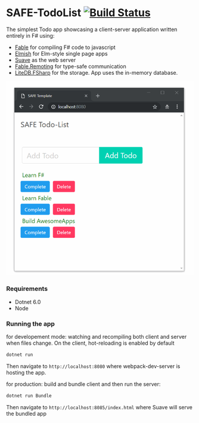 # SAFE-TodoList [![Build Status](https://travis-ci.org/Zaid-Ajaj/SAFE-TodoList.svg?branch=master)](https://travis-ci.org/Zaid-Ajaj/SAFE-TodoList)

The simplest Todo app showcasing a client-server application written entirely in F# using:
 - [Fable](https://github.com/fable-compiler/Fable) for compiling F# code to javascript
 - [Elmish](https://github.com/fable-elmish/elmish) for Elm-style single page apps
 - [Suave](https://github.com/SuaveIO/suave) as the web server
 - [Fable.Remoting](https://github.com/Zaid-Ajaj/Fable.Remoting) for type-safe communication
 - [LiteDB.FSharp](https://github.com/Zaid-Ajaj/LiteDB.FSharp) for the storage. App uses the in-memory database. 

![](./safe-todolist.gif)

### Requirements
 - Dotnet 6.0
 - Node

### Running the app
for developement mode: watching and recompiling both client and server when files change. On the client, hot-reloading is enabled by default

```sh
dotnet run
```
Then navigate to `http://localhost:8080` where webpack-dev-server is hosting the app.

for production: build and bundle client and then run the server:
```sh
dotnet run Bundle
```
Then navigate to `http://localhost:8085/index.html` where Suave will serve the bundled app 